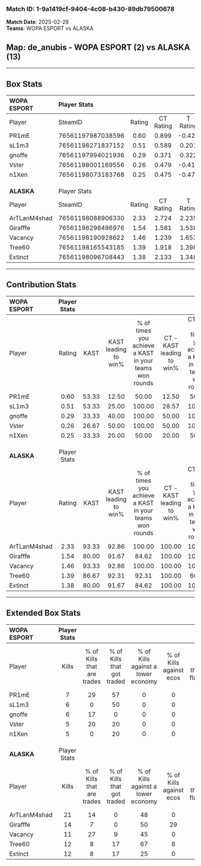 ### Match ID: 1-9a1419cf-9404-4c08-b430-89db79500678  
**Match Date**: 2025-02-28  
**Teams**: WOPA ESPORT vs ALASKA  

## **Map**: de_anubis - WOPA ESPORT (2) vs ALASKA (13)  
---  

## Box Stats  

| **WOPA ESPORT** | Player Stats      |        |           |          |       |       |       |         |        |       |     |
| :- | :- | :-: | :-: | :-: | :-: | :-: | :-: | :-: | :-: | :-: | :-: |
| Player          | SteamID           | Rating | CT Rating | T Rating | KAST  |  ADR  | Kills | Assists | Deaths |  K/D  | HS% |
| PR1mE           | 76561197987038596 |  0.60  |   0.899   |  -0.429  | 53.33 | 71.3  |   7   |    2    |   14   | 0.50  | 85  |
| sL1m3           | 76561198271837152 |  0.51  |   0.589   |  0.201   | 53.33 | 56.0  |   6   |    5    |   14   | 0.43  | 83  |
| gnoffe          | 76561197994021936 |  0.29  |   0.371   |  0.322   | 33.33 | 51.9  |   6   |    1    |   15   | 0.40  | 50  |
| Vster           | 76561198001169556 |  0.26  |   0.479   |  -0.416  | 26.67 | 56.8  |   5   |    0    |   13   | 0.38  | 40  |
| n1Xen           | 76561198073183768 |  0.25  |   0.475   |  -0.471  | 33.33 | 45.8  |   5   |    1    |   14   | 0.36  | 60  |
|                 |                   |        |           |          |       |       |       |         |        |       |     |
|                 |                   |        |           |          |       |       |       |         |        |       |     |
|                 |                   |        |           |          |       |       |       |         |        |       |     |
| **ALASKA**      | Player Stats      |        |           |          |       |       |       |         |        |       |     |
| Player          | SteamID           | Rating | CT Rating | T Rating | KAST  |  ADR  | Kills | Assists | Deaths |  K/D  | HS% |
| ArTLanM4shad    | 76561198088906330 |  2.33  |   2.724   |  2.235   | 93.33 | 136.9 |  21   |    2    |   2    | 10.50 | 28  |
| Girafffe        | 76561198298496976 |  1.54  |   1.581   |  1.538   | 80.00 | 89.2  |  14   |    3    |   6    | 2.33  | 57  |
| Vacancy         | 76561198190928622 |  1.46  |   1.239   |  1.653   | 93.33 | 74.3  |  11   |    4    |   5    | 2.20  | 45  |
| Tree60          | 76561198165543185 |  1.39  |   1.918   |  1.398   | 86.67 | 83.0  |  12   |    4    |   8    | 1.50  | 58  |
| Extinct         | 76561198096708443 |  1.38  |   2.133   |  1.348   | 80.00 | 90.5  |  12   |    6    |   8    | 1.50  | 66  |
---  

## Contribution Stats  

| **WOPA ESPORT** | Player Stats |       |                      |                                                        |                           |                                                             |                          |                                                            |
| :- | :-: | :-: | :-: | :-: | :-: | :-: | :-: | :-: |
| Player          |    Rating    | KAST  | KAST leading to win% | % of times you achieve a KAST in your teams won rounds | CT - KAST leading to win% | CT - % of times you achieve a KAST in your teams won rounds | T - KAST leading to win% | T - % of times you achieve a KAST in your teams won rounds |
| PR1mE           |     0.60     | 53.33 |        12.50         |                         50.00                          |           12.50           |                            50.00                            |           0.00           |                            0.00                            |
| sL1m3           |     0.51     | 53.33 |        25.00         |                         100.00                         |           28.57           |                           100.00                            |           0.00           |                            0.00                            |
| gnoffe          |     0.29     | 33.33 |        40.00         |                         100.00                         |           50.00           |                           100.00                            |           0.00           |                            0.00                            |
| Vster           |     0.26     | 26.67 |        50.00         |                         100.00                         |           50.00           |                           100.00                            |           0.00           |                            0.00                            |
| n1Xen           |     0.25     | 33.33 |        20.00         |                         50.00                          |           20.00           |                            50.00                            |           0.00           |                            0.00                            |
|                 |              |       |                      |                                                        |                           |                                                             |                          |                                                            |
|                 |              |       |                      |                                                        |                           |                                                             |                          |                                                            |
|                 |              |       |                      |                                                        |                           |                                                             |                          |                                                            |
| **ALASKA**      | Player Stats |       |                      |                                                        |                           |                                                             |                          |                                                            |
| Player          |    Rating    | KAST  | KAST leading to win% | % of times you achieve a KAST in your teams won rounds | CT - KAST leading to win% | CT - % of times you achieve a KAST in your teams won rounds | T - KAST leading to win% | T - % of times you achieve a KAST in your teams won rounds |
| ArTLanM4shad    |     2.33     | 93.33 |        92.86         |                         100.00                         |          100.00           |                           100.00                            |          90.91           |                           100.00                           |
| Girafffe        |     1.54     | 80.00 |        91.67         |                         84.62                          |          100.00           |                           100.00                            |          88.89           |                           80.00                            |
| Vacancy         |     1.46     | 93.33 |        92.86         |                         100.00                         |          100.00           |                           100.00                            |          90.91           |                           100.00                           |
| Tree60          |     1.39     | 86.67 |        92.31         |                         92.31                          |          100.00           |                            66.67                            |          90.91           |                           100.00                           |
| Extinct         |     1.38     | 80.00 |        91.67         |                         84.62                          |          100.00           |                           100.00                            |          88.89           |                           80.00                            |
---  

## Extended Box Stats  

| **WOPA ESPORT** | Player Stats |                            |                            |                                    |                         |                              |                                 |        |                             |                                     |                          |                               |                            |
| :- | :-: | :-: | :-: | :-: | :-: | :-: | :-: | :-: | :-: | :-: | :-: | :-: | :-: |
| Player          |    Kills     | % of Kills that are trades | % of Kills that got traded | % of Kills against a lower economy | % of Kills against ecos | % of Kills that are flawless | % of Kills that are close duels | Deaths | % of Deaths that get traded | % of Deaths against a lower economy | % of Deaths against ecos | % of Deaths that are flawless | % of Deaths that are close |
| PR1mE           |      7       |             29             |             57             |                 0                  |            0            |              86              |                0                |   14   |              7              |                  0                  |            0             |              57               |             7              |
| sL1m3           |      6       |             0              |             50             |                 0                  |            0            |              50              |                0                |   14   |              0              |                  0                  |            0             |              71               |             0              |
| gnoffe          |      6       |             17             |             0              |                 0                  |            0            |              50              |                0                |   15   |             13              |                  0                  |            0             |              73               |             13             |
| Vster           |      5       |             20             |             20             |                 0                  |            0            |             100              |                0                |   13   |              8              |                  0                  |            0             |              46               |             15             |
| n1Xen           |      5       |             0              |             20             |                 0                  |            0            |              60              |                0                |   14   |              7              |                  0                  |            0             |              79               |             7              |
|                 |              |                            |                            |                                    |                         |                              |                                 |        |                             |                                     |                          |                               |                            |
|                 |              |                            |                            |                                    |                         |                              |                                 |        |                             |                                     |                          |                               |                            |
|                 |              |                            |                            |                                    |                         |                              |                                 |        |                             |                                     |                          |                               |                            |
| **ALASKA**      | Player Stats |                            |                            |                                    |                         |                              |                                 |        |                             |                                     |                          |                               |                            |
| Player          |    Kills     | % of Kills that are trades | % of Kills that got traded | % of Kills against a lower economy | % of Kills against ecos | % of Kills that are flawless | % of Kills that are close duels | Deaths | % of Deaths that get traded | % of Deaths against a lower economy | % of Deaths against ecos | % of Deaths that are flawless | % of Deaths that are close |
| ArTLanM4shad    |      21      |             14             |             0              |                 48                 |            0            |              67              |               14                |   2    |              0              |                 50                  |            0             |              100              |             0              |
| Girafffe        |      14      |             7              |             0              |                 50                 |           29            |              64              |               14                |   6    |              0              |                 50                  |            0             |              67               |             0              |
| Vacancy         |      11      |             27             |             9              |                 45                 |            0            |              55              |                9                |   5    |             60              |                 60                  |            0             |              60               |             0              |
| Tree60          |      12      |             8              |             17             |                 67                 |            8            |              83              |                0                |   8    |             38              |                 38                  |            0             |              50               |             0              |
| Extinct         |      12      |             8              |             17             |                 25                 |            0            |              58              |                0                |   8    |             38              |                 63                  |            13            |              88               |             0              |
